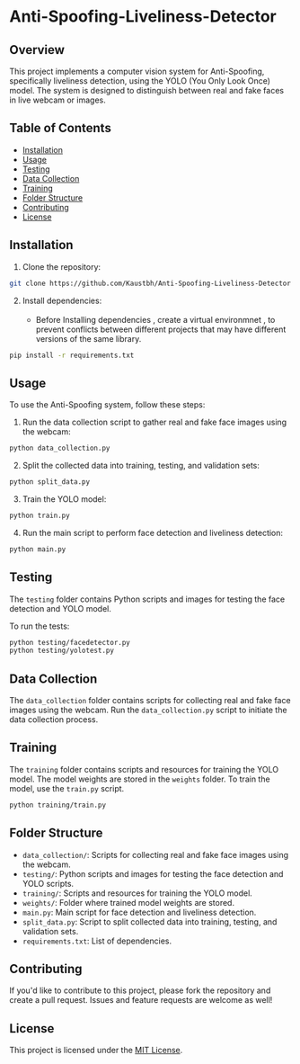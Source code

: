 # Anti-Spoofing-Liveliness-Detector



## Overview

This project implements a computer vision system for Anti-Spoofing, specifically liveliness detection, using the YOLO (You Only Look Once) model. The system is designed to distinguish between real and fake faces in live webcam or images.

## Table of Contents

- [Installation](#installation)
- [Usage](#usage)
- [Testing](#testing)
- [Data Collection](#data-collection)
- [Training](#training)
- [Folder Structure](#folder-structure)
- [Contributing](#contributing)
- [License](#license)

## Installation

1. Clone the repository:

```bash
git clone https://github.com/Kaustbh/Anti-Spoofing-Liveliness-Detector

```

2. Install dependencies:<br>
   <br>
   - Before Installing dependencies , create a virtual environmnet , to prevent conflicts between different projects that may have different versions of the same library.

```bash
pip install -r requirements.txt
```

## Usage

To use the Anti-Spoofing system, follow these steps:

1. Run the data collection script to gather real and fake face images using the webcam:

```bash
python data_collection.py
```

2. Split the collected data into training, testing, and validation sets:

```bash
python split_data.py
```

3. Train the YOLO model:

```bash
python train.py
```

4. Run the main script to perform face detection and liveliness detection:

```bash
python main.py
```

## Testing

The `testing` folder contains Python scripts and images for testing the face detection and YOLO model.

To run the tests:

```bash
python testing/facedetector.py
python testing/yolotest.py
```

## Data Collection

The `data_collection` folder contains scripts for collecting real and fake face images using the webcam. Run the `data_collection.py` script to initiate the data collection process.

## Training

The `training` folder contains scripts and resources for training the YOLO model. The model weights are stored in the `weights` folder. To train the model, use the `train.py` script.

```bash
python training/train.py
```

## Folder Structure

- `data_collection/`: Scripts for collecting real and fake face images using the webcam.
- `testing/`: Python scripts and images for testing the face detection and YOLO scripts.
- `training/`: Scripts and resources for training the YOLO model.
- `weights/`: Folder where trained model weights are stored.
- `main.py`: Main script for face detection and liveliness detection.
- `split_data.py`: Script to split collected data into training, testing, and validation sets.
- `requirements.txt`: List of dependencies.

## Contributing

If you'd like to contribute to this project, please fork the repository and create a pull request. Issues and feature requests are welcome as well!

## License

This project is licensed under the [MIT License](LICENSE).

